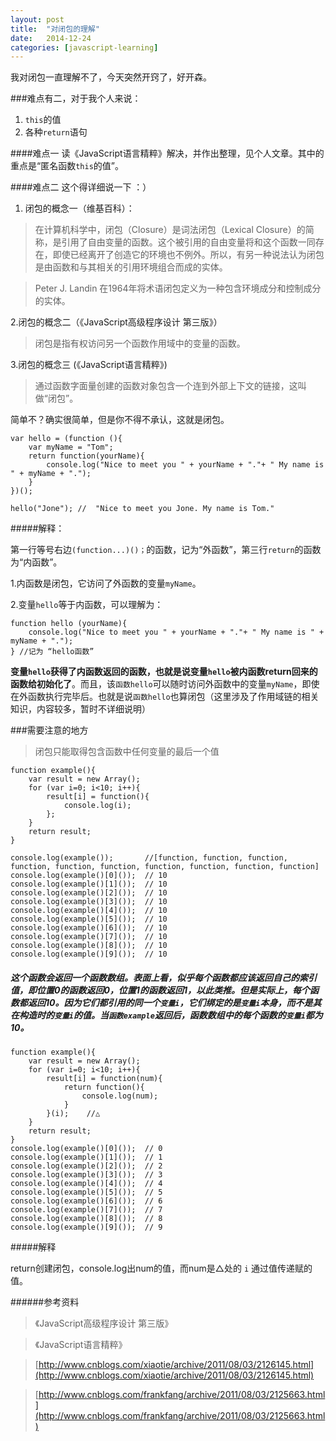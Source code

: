 ```yaml
---
layout: post
title:  "对闭包的理解"
date:   2014-12-24 
categories: [javascript-learning]
---
```


我对闭包一直理解不了，今天突然开窍了，好开森。

###难点有二，对于我个人来说：

1. `this`的值
2. 各种`return`语句


####难点一
读《JavaScript语言精粹》解决，并作出整理，见个人文章。其中的重点是“匿名函数`this`的值”。

####难点二
这个得详细说一下 ：）

1. 闭包的概念一（维基百科）： 

> 在计算机科学中，闭包（Closure）是词法闭包（Lexical Closure）的简称，是引用了自由变量的函数。这个被引用的自由变量将和这个函数一同存在，即使已经离开了创造它的环境也不例外。所以，有另一种说法认为闭包是由函数和与其相关的引用环境组合而成的实体。

> Peter J. Landin 在1964年将术语闭包定义为一种包含环境成分和控制成分的实体。


2.闭包的概念二（《JavaScript高级程序设计 第三版》）

> 闭包是指有权访问另一个函数作用域中的变量的函数。

3.闭包的概念三 (《JavaScript语言精粹》)

> 通过函数字面量创建的函数对象包含一个连到外部上下文的链接，这叫做“闭包”。

简单不？确实很简单，但是你不得不承认，这就是闭包。

    var hello = (function (){
		var myName = "Tom";
		return function(yourName){
			console.log("Nice to meet you " + yourName + "."+ " My name is " + myName + ".");
		}
	})();

	hello("Jone"); //  "Nice to meet you Jone. My name is Tom."

#####解释：

第一行等号右边`(function...)()；`的函数，记为“外函数”，第三行`return`的函数为“内函数”。	

1.内函数是闭包，它访问了外函数的变量`myName`。

2.变量`hello`等于内函数，可以理解为：
	
	function hello (yourName){
		console.log("Nice to meet you " + yourName + "."+ " My name is " + myName + ".");
	} //记为 “hello函数”

**变量`hello`获得了内函数返回的函数，也就是说变量`hello`被内函数return回来的函数给初始化了**。而且，该`函数hello`可以随时访问外函数中的变量`myName`，即使在外函数执行完毕后。也就是说`函数hello`也算闭包（这里涉及了作用域链的相关知识，内容较多，暂时不详细说明）


###需要注意的地方

> 闭包只能取得包含函数中任何变量的最后一个值

	function example(){
		var result = new Array();
		for (var i=0; i<10; i++){
			result[i] = function(){
				console.log(i);
			};
		}
		return result;
	}

	console.log(example());       //[function, function, function, function, function, function, function, function, function, function]
	console.log(example()[0]());  // 10
	console.log(example()[1]());  // 10
	console.log(example()[2]());  // 10
	console.log(example()[3]());  // 10
	console.log(example()[4]());  // 10
	console.log(example()[5]());  // 10
	console.log(example()[6]());  // 10
	console.log(example()[7]());  // 10
	console.log(example()[8]());  // 10
	console.log(example()[9]());  // 10

##### 这个函数会返回一个函数数组。表面上看，似乎每个函数都应该返回自己的索引值，即位置0的函数返回0，位置1的函数返回1，以此类推。但是实际上，每个函数都返回10。因为它们都引用的同一个`变量i`，它们绑定的是`变量i`本身，而不是其在构造时的`变量i`的值。当`函数example`返回后，函数数组中的每个函数的`变量i`都为10。

	function example(){
		var result = new Array();
		for (var i=0; i<10; i++){
			result[i] = function(num){
				return function(){
					console.log(num);
				}
			}(i);    //△
		}
		return result;
	}
	console.log(example()[0]());  // 0
	console.log(example()[1]());  // 1
	console.log(example()[2]());  // 2
	console.log(example()[3]());  // 3
	console.log(example()[4]());  // 4
	console.log(example()[5]());  // 5
	console.log(example()[6]());  // 6
	console.log(example()[7]());  // 7
	console.log(example()[8]());  // 8
	console.log(example()[9]());  // 9




#####解释

return创建闭包，console.log出num的值，而num是△处的 `i` 通过值传递赋的值。



######参考资料

>《JavaScript高级程序设计 第三版》

>《JavaScript语言精粹》

>[http://www.cnblogs.com/xiaotie/archive/2011/08/03/2126145.html](http://www.cnblogs.com/xiaotie/archive/2011/08/03/2126145.html)

>[http://www.cnblogs.com/frankfang/archive/2011/08/03/2125663.html](http://www.cnblogs.com/frankfang/archive/2011/08/03/2125663.html)

